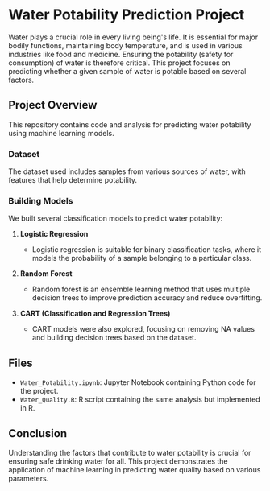 # Water Potability Prediction Project

Water plays a crucial role in every living being's life. It is essential for major bodily functions, maintaining body temperature, and is used in various industries like food and medicine. Ensuring the potability (safety for consumption) of water is therefore critical. This project focuses on predicting whether a given sample of water is potable based on several factors.

## Project Overview

This repository contains code and analysis for predicting water potability using machine learning models.

### Dataset

The dataset used includes samples from various sources of water, with features that help determine potability.

### Building Models

We built several classification models to predict water potability:

1. **Logistic Regression**
   - Logistic regression is suitable for binary classification tasks, where it models the probability of a sample belonging to a particular class.

2. **Random Forest**
   - Random forest is an ensemble learning method that uses multiple decision trees to improve prediction accuracy and reduce overfitting.

3. **CART (Classification and Regression Trees)**
   - CART models were also explored, focusing on removing NA values and building decision trees based on the dataset.

## Files

- `Water_Potability.ipynb`: Jupyter Notebook containing Python code for the project.
- `Water_Quality.R`: R script containing the same analysis but implemented in R.


## Conclusion

Understanding the factors that contribute to water potability is crucial for ensuring safe drinking water for all. This project demonstrates the application of machine learning in predicting water quality based on various parameters.

